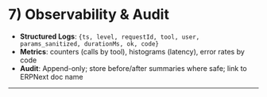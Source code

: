 # 7) Observability & Audit

- **Structured Logs**: `{ts, level, requestId, tool, user, params_sanitized, durationMs, ok, code}`
- **Metrics**: counters (calls by tool), histograms (latency), error rates by code
- **Audit**: Append-only; store before/after summaries where safe; link to ERPNext doc name

---
